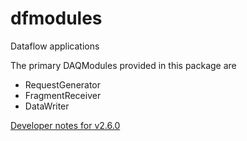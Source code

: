 # dfmodules
Dataflow applications

The primary DAQModules provided in this package are
* RequestGenerator
* FragmentReceiver
* DataWriter

[Developer notes for v2.6.0](Developer-notes-for-v2.6.0.md)
